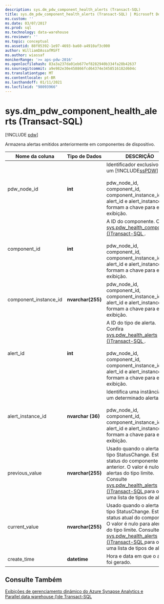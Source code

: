 ```yaml
---
description: sys.dm_pdw_component_health_alerts (Transact-SQL)
title: sys.dm_pdw_component_health_alerts (Transact-SQL) | Microsoft Docs
ms.custom: ''
ms.date: 03/07/2017
ms.prod: sql
ms.technology: data-warehouse
ms.reviewer: ''
ms.topic: conceptual
ms.assetid: 88f05392-1e97-4693-ba60-a4910af3c000
author: WilliamDAssafMSFT
ms.author: wiassaf
monikerRange: '>= aps-pdw-2016'
ms.openlocfilehash: 83a3a237da01eb677ef8282940b334fa28b42637
ms.sourcegitcommit: a9e982e30e458866fcd64374e3458516182d604c
ms.translationtype: MT
ms.contentlocale: pt-BR
ms.lasthandoff: 01/11/2021
ms.locfileid: "98093966"
---
```

# <a name="sysdm_pdw_component_health_alerts-transact-sql"></a>sys.dm_pdw_component_health_alerts (Transact-SQL)
[!INCLUDE [pdw](../../includes/applies-to-version/pdw.md)]

  Armazena alertas emitidos anteriormente em componentes de dispositivo.  
  
|Nome da coluna|Tipo de Dados|DESCRIÇÃO|Intervalo|  
|-----------------|---------------|-----------------|-----------|  
|pdw_node_id|**int**|Identificador exclusivo de um [!INCLUDE[ssPDW](../../includes/sspdw-md.md)] nó.<br /><br /> pdw_node_id, component_id, component_instance_id, alert_id e alert_instance_id formam a chave para essa exibição.|NOT NULL|  
|component_id|**int**|A ID do componente. Confira [sys.pdw_health_components &#40;&#41;Transact-SQL ](../../relational-databases/system-catalog-views/sys-pdw-health-components-transact-sql.md).<br /><br /> pdw_node_id, component_id, component_instance_id, alert_id e alert_instance_id formam a chave para essa exibição.|NOT NULL|  
|component_instance_id|**nvarchar(255)**|pdw_node_id, component_id, component_instance_id, alert_id e alert_instance_id formam a chave para essa exibição.|NOT NULL|  
|alert_id|**int**|A ID do tipo de alerta. Confira [sys.pdw_health_alerts &#40;&#41;Transact-SQL ](../../relational-databases/system-catalog-views/sys-pdw-health-alerts-transact-sql.md).<br /><br /> pdw_node_id, component_id, component_instance_id, alert_id e alert_instance_id formam a chave para essa exibição.|NOT NULL|  
|alert_instance_id|**nvarchar (36)**|Identifica uma instância de um determinado alerta.<br /><br /> pdw_node_id, component_id, component_instance_id, alert_id e alert_instance_id formam a chave para essa exibição.|NOT NULL|  
|previous_value|**nvarchar(255)**|Usado quando o alerta é do tipo StatusChange. Este é o status do componente anterior. O valor é nulo para alertas do tipo limite. Consulte [sys.pdw_health_alerts &#40;&#41;Transact-SQL ](../../relational-databases/system-catalog-views/sys-pdw-health-alerts-transact-sql.md) para obter uma lista de tipos de alertas.|NULO|  
|current_value|**nvarchar(255)**|Usado quando o alerta é do tipo StatusChange. Este é o status atual do componente. O valor é nulo para alertas do tipo limite. Consulte [sys.pdw_health_alerts &#40;&#41;Transact-SQL ](../../relational-databases/system-catalog-views/sys-pdw-health-alerts-transact-sql.md) para obter uma lista de tipos de alertas.|NULO|  
|create_time|**datetime**|Hora e data em que o alerta foi gerado.|NOT NULL|  
  
## <a name="see-also"></a>Consulte Também  
 [Exibições de gerenciamento dinâmico do Azure Synapse Analytics e Parallel data warehouse &#40;&#41;de Transact-SQL ](../../relational-databases/system-dynamic-management-views/sql-and-parallel-data-warehouse-dynamic-management-views.md)  
  
  

